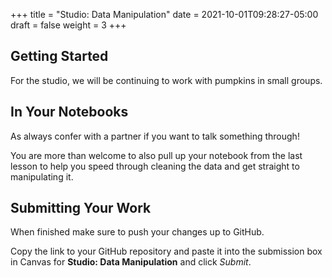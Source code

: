 +++
title = "Studio: Data Manipulation"
date = 2021-10-01T09:28:27-05:00
draft = false
weight = 3
+++

## Getting Started

For the studio, we will be continuing to work with pumpkins in small groups.

## In Your Notebooks

As always confer with a partner if you want to talk something through!

You are more than welcome to also pull up your notebook from the last lesson to help you speed through cleaning the data and get straight to manipulating it.

## Submitting Your Work

When finished make sure to push your changes up to GitHub.

Copy the link to your GitHub repository and paste it into the submission box in Canvas for **Studio: Data Manipulation** and click *Submit*.